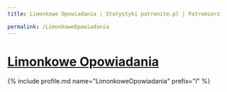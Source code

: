 ```yaml
---
title: Limonkowe Opowiadania | Statystyki patronite.pl | Patromierz

permalink: /LimonkoweOpowiadania
---
```


# [Limonkowe Opowiadania](https://patronite.pl/LimonkoweOpowiadania)

{% include profile.md name="LimonkoweOpowiadania" prefix="l" %}
